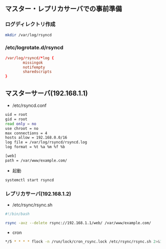## マスター・レプリカサーバでの事前準備
### ログディレクトリ作成

```bash
mkdir /var/log/rsyncd
```

### /etc/logrotate.d/rsyncd

```conf
/var/log/rsyncd/*log {
        missingok
        notifempty
        sharedscripts
}
```

## マスターサーバ(192.168.1.1)
- /etc/rsyncd.conf

```bash
uid = root
gid = root
read only = no
use chroot = no
max connections = 4
hosts allow = 192.168.0.0/16
log file = /var/log/rsyncd/rsyncd.log
log format = %t %a %m %f %b

[web]
path = /var/www/example.com/
```

- 起動

```bash
systemctl start rsyncd
```

### レプリカサーバ(192.168.1.2)
- /etc/rsync/rsync.sh

```bash
#!/bin/bash

rsync -avz --delete rsync://192.168.1.1/web/ /var/www/example.com/
```

- cron

```bash
*/5 * * * * flock -n /run/lock/cron_rsync.lock /etc/rsync/rsync.sh 2>&1 | ts '[%Y-%m-%d %H:%M:%S]' >> /var/log/rsync/cron_rsync.log
```